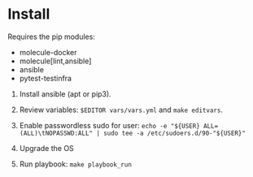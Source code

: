 # Install

Requires the pip modules:
- molecule-docker
- molecule[lint,ansible]
- ansible
- pytest-testinfra

1. Install ansible (apt or pip3).

2. Review variables: `$EDITOR vars/vars.yml` and `make editvars`.

3. Enable passwordless sudo for user: `echo -e "${USER} ALL=(ALL)\tNOPASSWD:ALL" | sudo tee -a /etc/sudoers.d/90-"${USER}"`

4. Upgrade the OS

5. Run playbook: `make playbook_run`
